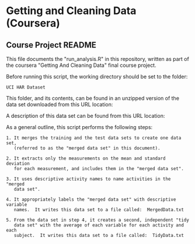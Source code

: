 
# Getting and Cleaning Data (Coursera)
## Course Project README

This file documents the "run_analysis.R" in this repository, written as part 
of the coursera "Getting And Cleaning Data" final course project.

Before running this script, the working directory should be set to the folder:

    UCI HAR Dataset
    
This folder, and its contents, can be found in an unzipped version of the data
set downloaded from this URL location:

[](https://d396qusza40orc.cloudfront.net/getdata%2Fprojectfiles%2FUCI%20HAR%20Dataset.zip)

A description of this data set can be found from this URL location:

[](http://archive.ics.uci.edu/ml/datasets/Human+Activity+Recognition+Using+Smartphones)

As a general outline, this script performs the following steps:

    1. It merges the training and the test data sets to create one data set,
       (referred to as the "merged data set" in this document).

    2. It extracts only the measurements on the mean and standard deviation
       for each measurement, and includes them in the "merged data set".

    3. It uses descriptive activity names to name activities in the "merged 
       data set".

    4. It appropriately labels the "merged data set" with descriptive variable
       names.  It writes this data set to a file called:  MergedData.txt

    5. From the data set in step 4, it creates a second, independent "tidy
       data set" with the average of each variable for each activity and each
       subject.  It writes this data set to a file called:  TidyData.txt
